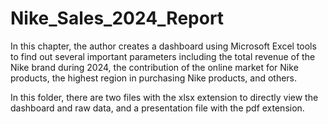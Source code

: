 # Nike_Sales_2024_Report

In this chapter, the author creates a dashboard using Microsoft Excel tools to find out several important parameters including the total revenue of the Nike brand during 2024, the contribution of the online market for Nike products, the highest region in purchasing Nike products, and others. 

In this folder, there are two files with the xlsx extension to directly view the dashboard and raw data, and a presentation file with the pdf extension.
